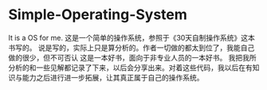 # Simple-Operating-System
It is a OS for me.
这是一个简单的操作系统，参照于《30天自制操作系统》这本书写的。
说是写的，实际上只是算分析的。作者一切做的都太到位了，我能自己做的很少，但不可否认 这是一本好书，面向于非专业人员的一本好书。
我把我所分析的和一些见解都记录了下来，以后会分享出来。对着这些代码，我以后在有知识与能力之后进行进一步拓展，让其真正属于自己的操作系统。

